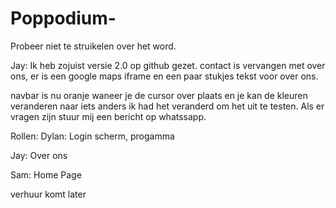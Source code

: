 # Poppodium-
Probeer niet te struikelen over het word.


Jay: Ik heb zojuist versie 2.0 op github gezet. contact is vervangen met over ons, er is een google maps iframe en een paar stukjes tekst voor over ons.

navbar is nu oranje waneer je de cursor over plaats en je kan de kleuren veranderen naar iets anders ik had het veranderd om het uit te testen. Als er vragen zijn stuur mij een bericht op whatssapp.

Rollen: 
Dylan: Login scherm, progamma

Jay: Over ons 

Sam: Home Page

verhuur komt later
